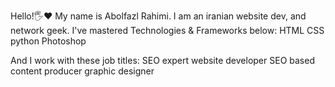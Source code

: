 Hello!🖐❤ My name is Abolfazl Rahimi. I am an iranian website dev, and network geek. I've mastered Technologies & Frameworks below:
HTML
CSS
python
Photoshop

And I work with these job titles:
SEO expert
website developer
SEO based content producer
graphic designer
